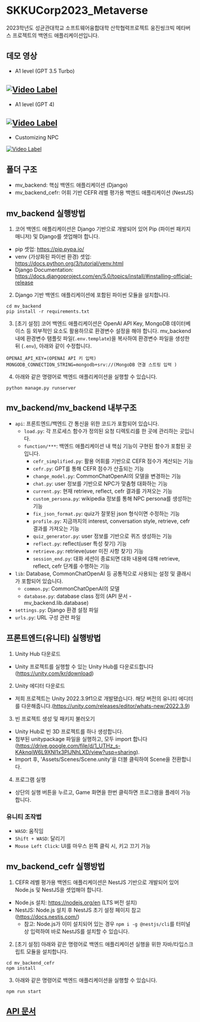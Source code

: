 # SKKUCorp2023_Metaverse

2023학년도 성균관대학교 소프트웨어융합대학 산학협력프로젝트 웅진씽크빅 메타버스 프로젝트의 백엔드 애플리케이션입니다.

## 데모 영상

- A1 level (GPT 3.5 Turbo)

## [![Video Label](http://img.youtube.com/vi/G8IFECU7Q6k/0.jpg)](https://youtu.be/G8IFECU7Q6k?si=9RODhlfOSECArWhE)

- A1 level (GPT 4)

## [![Video Label](http://img.youtube.com/vi/KTXqJFn-iWE/0.jpg)](https://youtu.be/KTXqJFn-iWE?si=6-3DD1L4wRXTHyVy)

- Customizing NPC

[![Video Label](http://img.youtube.com/vi/K7FkbBDxkEM/0.jpg)](https://youtu.be/K7FkbBDxkEM?si=BlLAKwhonpZFR2PH)

## 폴더 구조

- mv_backend: 핵심 백엔드 애플리케이션 (Django)
- mv_backend_cefr: 어휘 기반 CEFR 레벨 평가용 백엔드 애플리케이션 (NestJS)

## mv_backend 실행방법

1. 코어 백엔드 애플리케이션은 Django 기반으로 개발되어 있어 Pip (파이썬 패키지 매니저) 및 Django를 셋업해야 합니다.

- pip 셋업: https://pip.pypa.io/
- venv (가상화된 파이썬 환경) 셋업: https://docs.python.org/3/tutorial/venv.html
- Django Documentation: https://docs.djangoproject.com/en/5.0/topics/install/#installing-official-release

2. Django 기반 백엔드 애플리케이션에 포함된 파이썬 모듈을 설치합니다.

```
cd mv_backend
pip install -r requirements.txt
```

3. [초기 설정] 코어 백엔드 애플리케이션은 OpenAI API Key, MongoDB 데이터베이스 등 외부적인 요소도 활용하므로 환경변수 설정을 해야 합니다. mv_backend 내에 환경변수 탬플릿 파일(`.env.template`)을 복사하여 환경변수 파일을 생성한 뒤 (`.env`), 아래와 같이 수정합니다.

```
OPENAI_API_KEY=(OPENAI API 키 입력)
MONGODB_CONNECTION_STRING=mongodb+srv://(MongoDB 연결 스트링 입력 )
```

4. 아래와 같은 명령어로 백엔드 애플리케이션을 실행할 수 있습니다.

```
python manage.py runserver
```

## mv_backend/mv_backend 내부구조

- `api`: 프론트엔드/백엔드 간 통신을 위한 코드가 포함되어 있습니다.
  - `load.py`: 각 프로세스 함수가 정의된 요청 디렉토리를 한 곳에 관리하는 곳입니다.
  - `function/***`: 백엔드 애플리케이션 내 핵심 기능이 구현된 함수가 포함된 곳입니다.
    - `cefr_simplified.py`: 활용 어휘를 기반으로 CEFR 점수가 계산되는 기능
    - `cefr.py`: GPT를 통해 CEFR 점수가 산출되는 기능
    - `change_model.py`: CommonChatOpenAI의 모델을 변경하는 기능
    - `chat.py`: user 정보를 기반으로 NPC가 맞춤형 대화하는 기능
    - `current.py`: 현재 retrieve, reflect, cefr 결과를 가져오는 기능
    - `custom_persona.py`: wikipedia 정보를 통해 NPC persona를 생성하는 기능
    - `fix_json_format.py`: quiz가 잘못된 json 형식이면 수정하는 기능
    - `profile.py`: 지금까지의 interest, conversation style, retrieve, cefr 결과를 가져오는 기능
    - `quiz_generator.py`: user 정보를 기반으로 퀴즈 생성하는 기능
    - `reflect.py`: reflect(user 특성 찾기) 기능
    - `retrieve.py`: retrieve(user 미진 사항 찾기) 기능
    - `session_end.py`: 대화 세션이 종료되면 대화 내용에 대해 retrieve, reflect, cefr 단계를 수행하는 기능
- `lib`: Database, CommonChatOpenAI 등 공통적으로 사용되는 설정 및 클래시가 포함되어 있습니다.
  - `common.py`: CommonChatOpenAI의 모델
  - `database.py`: database class 정의 (API 문서 - mv_backend.lib.database)
- `settings.py`: Django 환경 설정 파일
- `urls.py`: URL 구성 관련 파일

## 프론트엔드(유니티) 실행방법

1. Unity Hub 다운로드

- Unity 프로젝트를 실행할 수 있는 Unity Hub를 다운로드합니다(https://unity.com/kr/download)

2. Unity 에디터 다운로드

- 저희 프로젝트는 Unity 2022.3.9f1으로 개발됐습니다. 해당 버전의 유니티 에디터를 다운해줍니다.(https://unity.com/releases/editor/whats-new/2022.3.9)

3. 빈 프로젝트 생성 및 패키지 불러오기

- Unity Hub로 빈 3D 프로젝트를 하나 생성합니다.
- 첨부된 unitypackage 파일을 실행하고, 모두 import 합니다(https://drive.google.com/file/d/1_UTHz_s-KAknqiW6L9XNl1x3PIJNhLXD/view?usp=sharing).
- Import 후, 'Assets/Scenes/Scene.unity'을 더블 클릭하여 Scene을 전환합니다.

4. 프로그램 실행

- 상단의 실행 버튼을 누르고, Game 화면을 한번 클릭하면 프로그램을 플레이 가능합니다.

### 유니티 조작법

- `WASD`: 움직임
- `Shift + WASD`: 달리기
- `Mouse Left Click`: UI를 마우스 왼쪽 클릭 시, 키고 끄기 가능

## mv_backend_cefr 실행방법

1. CEFR 레벨 평가용 백엔드 애플리케이션은 NestJS 기반으로 개발되어 있어 Node.js 및 NestJS을 셋업해야 합니다.

- Node.js 설치: https://nodejs.org/en (LTS 버전 설치)
- NestJS: Node.js 설치 후 NestJS 초기 설정 페이지 참고 (https://docs.nestjs.com/)
  - 참고: Node.js가 이미 설치되어 있는 경우 `npm i -g @nestjs/cli`를 터미널 상 입력하여 바로 NestJS를 설치할 수 있습니다.

2. [초기 설정] 아래와 같은 명령어로 백엔드 애플리케이션 실행을 위한 자바/타입스크립트 모듈을 설치합니다.

```
cd mv_backend_cefr
npm install
```

3. 아래와 같은 명령어로 백엔드 애플리케이션을 실행할 수 있습니다.

```
npm run start
```

## [API 문서](https://dotgeon-kingo.notion.site/eb449a2cf045442d85a3cf3c65c75e7c?v=a945cf7ef8d940e7aa20a35fe26c23d4)
